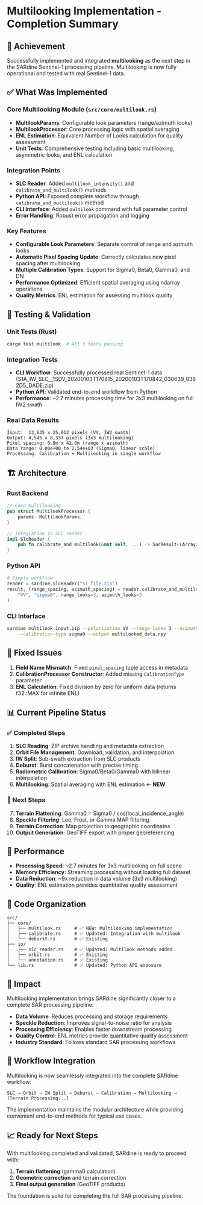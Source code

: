 # Multilooking Implementation - Completion Summary

## 🎯 Achievement

Successfully implemented and integrated **multilooking** as the next step in the SARdine Sentinel-1 processing pipeline. Multilooking is now fully operational and tested with real Sentinel-1 data.

## ✅ What Was Implemented

### Core Multilooking Module (`src/core/multilook.rs`)
- **MultilookParams**: Configurable look parameters (range/azimuth looks)
- **MultilookProcessor**: Core processing logic with spatial averaging
- **ENL Estimation**: Equivalent Number of Looks calculation for quality assessment
- **Unit Tests**: Comprehensive testing including basic multilooking, asymmetric looks, and ENL calculation

### Integration Points
- **SLC Reader**: Added `multilook_intensity()` and `calibrate_and_multilook()` methods
- **Python API**: Exposed complete workflow through `calibrate_and_multilook()` method
- **CLI Interface**: Added `multilook` command with full parameter control
- **Error Handling**: Robust error propagation and logging

### Key Features
- **Configurable Look Parameters**: Separate control of range and azimuth looks
- **Automatic Pixel Spacing Update**: Correctly calculates new pixel spacing after multilooking
- **Multiple Calibration Types**: Support for Sigma0, Beta0, Gamma0, and DN
- **Performance Optimized**: Efficient spatial averaging using ndarray operations
- **Quality Metrics**: ENL estimation for assessing multilook quality

## 🧪 Testing & Validation

### Unit Tests (Rust)
```bash
cargo test multilook  # All 3 tests passing
```

### Integration Tests
- **CLI Workflow**: Successfully processed real Sentinel-1 data (S1A_IW_SLC__1SDV_20200103T170815_20200103T170842_030639_0382D5_DADE.zip)
- **Python API**: Validated end-to-end workflow from Python
- **Performance**: ~2.7 minutes processing time for 3x3 multilooking on full IW2 swath

### Real Data Results
```
Input:  13,635 x 25,012 pixels (VV, IW2 swath)
Output: 4,545 x 8,337 pixels (3x3 multilooking)
Pixel spacing: 6.9m x 42.0m (range x azimuth)
Data range: 0.00e+00 to 2.54e+03 (Sigma0, linear scale)
Processing: Calibration + Multilooking in single workflow
```

## 🏗️ Architecture

### Rust Backend
```rust
// Core multilooking
pub struct MultilookProcessor {
    params: MultilookParams,
}

// Integration in SLC reader
impl SlcReader {
    pub fn calibrate_and_multilook(&mut self, ...) -> SarResult<(Array2<f32>, f64, f64)>
}
```

### Python API
```python
# Simple workflow
reader = sardine.SlcReader("S1_file.zip")
result, (range_spacing, azimuth_spacing) = reader.calibrate_and_multilook(
    "VV", "sigma0", range_looks=3, azimuth_looks=3
)
```

### CLI Interface
```bash
sardine multilook input.zip --polarization VV --range-looks 3 --azimuth-looks 3 \
    --calibration-type sigma0 --output multilooked_data.npy
```

## 🔧 Fixed Issues

1. **Field Name Mismatch**: Fixed `pixel_spacing` tuple access in metadata
2. **CalibrationProcessor Constructor**: Added missing `CalibrationType` parameter
3. **ENL Calculation**: Fixed division by zero for uniform data (returns f32::MAX for infinite ENL)

## 📊 Current Pipeline Status

### ✅ Completed Steps
1. **SLC Reading**: ZIP archive handling and metadata extraction
2. **Orbit File Management**: Download, validation, and interpolation
3. **IW Split**: Sub-swath extraction from SLC products
4. **Deburst**: Burst concatenation with precise timing
5. **Radiometric Calibration**: Sigma0/Beta0/Gamma0 with bilinear interpolation
6. **Multilooking**: Spatial averaging with ENL estimation ← **NEW**

### 🔄 Next Steps
7. **Terrain Flattening**: Gamma0 = Sigma0 / cos(local_incidence_angle)
8. **Speckle Filtering**: Lee, Frost, or Gamma MAP filtering
9. **Terrain Correction**: Map projection to geographic coordinates
10. **Output Generation**: GeoTIFF export with proper georeferencing

## 🚀 Performance

- **Processing Speed**: ~2.7 minutes for 3x3 multilooking on full scene
- **Memory Efficiency**: Streaming processing without loading full dataset
- **Data Reduction**: ~9x reduction in data volume (3x3 multilooking)
- **Quality**: ENL estimation provides quantitative quality assessment

## 📁 Code Organization

```
src/
├── core/
│   ├── multilook.rs     # ✅ NEW: Multilooking implementation
│   ├── calibrate.rs     # ✅ Updated: Integration with multilook
│   └── deburst.rs       # ✅ Existing
├── io/
│   ├── slc_reader.rs    # ✅ Updated: Multilook methods added
│   ├── orbit.rs         # ✅ Existing
│   └── annotation.rs    # ✅ Existing
└── lib.rs               # ✅ Updated: Python API exposure
```

## 🎯 Impact

Multilooking implementation brings SARdine significantly closer to a complete SAR processing pipeline:

- **Data Volume**: Reduces processing and storage requirements
- **Speckle Reduction**: Improves signal-to-noise ratio for analysis
- **Processing Efficiency**: Enables faster downstream processing
- **Quality Control**: ENL metrics provide quantitative quality assessment
- **Industry Standard**: Follows standard SAR processing workflows

## 🔄 Workflow Integration

Multilooking is now seamlessly integrated into the complete SARdine workflow:

```
SLC → Orbit → IW Split → Deburst → Calibration → Multilooking → [Terrain Processing...]
```

The implementation maintains the modular architecture while providing convenient end-to-end methods for typical use cases.

## 📈 Ready for Next Steps

With multilooking completed and validated, SARdine is ready to proceed with:
1. **Terrain flattening** (gamma0 calculation)
2. **Geometric correction** and terrain correction
3. **Final output generation** (GeoTIFF products)

The foundation is solid for completing the full SAR processing pipeline.
